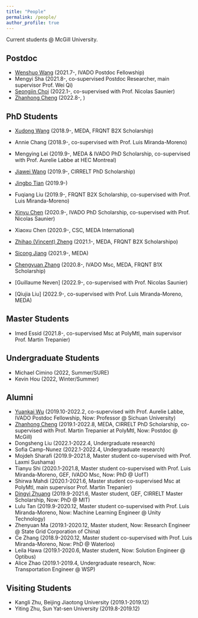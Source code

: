 ```yaml
---
title: "People"
permalink: /people/
author_profile: true
---
```



Current students @ McGill University.

## Postdoc
* [Wenshuo Wang](http://wenshuow.com/) (2021.7-, IVADO Postdoc Fellowship)
* Mengyi Sha (2021.8-, co-supervised Postdoc Researcher, main supervisor Prof. Wei Qi)
* [Seongjin Choi](https://benchoi93.github.io/) (2022.1-, co-supervised with Prof. Nicolas Saunier)
* [Zhanhong Cheng](https://chengzhanhong.github.io/) (2022.8-, )


## PhD Students
* [Xudong Wang](https://martina1024.github.io/) (2018.9-, MEDA, FRQNT B2X Scholarship)  
* Annie Chang (2018.9-, co-supervised with Prof. Luis Miranda-Moreno)

* Mengying Lei (2019.9-, MEDA & IVADO PhD Scholarship, co-supervised with Prof. Aurelie Labbe at HEC Montreal)
* [Jiawei Wang](https://wangjw6.github.io/) (2019.9-, CIRRELT PhD Scholarship)
* [Jingbo Tian](https://joshuatian-mcgill.github.io/) (2019.9-)
* Fuqiang Liu (2019.9-, FRQNT B2X Scholarship, co-supervised with Prof. Luis Miranda-Moreno)
* [Xinyu Chen](https://transdim.github.io/) (2020.9-, IVADO PhD Scholarship, co-supervised with Prof. Nicolas Saunier)
* Xiaoxu Chen (2020.9-, CSC, MEDA International)
* [Zhihao (Vincent) Zheng](https://vincent-zheng.com/) (2021.1-, MEDA, FRQNT B2X Scholarshipo)
* [Sicong Jiang](https://sicongjiang.fun/) (2021.9-, MEDA)
* [Chengyuan Zhang](https://chengyuanzhang.wixsite.com/home) (2020.8-, IVADO Msc, MEDA, FRQNT B1X Scholarship)
* [Guillaume Neven] (2022.9-, co-supervised with Prof. Nicolas Saunier)
* [Qiujia Liu] (2022.9-, co-supervised with Prof. Luis Miranda-Moreno, MEDA)

## Master Students
* Imed Essid (2021.8-, co-supervised Msc at PolyMtl, main supervisor Prof. Martin Trepanier)

## Undergraduate Students
* Michael Cimino (2022, Summer/SURE)
* Kevin Hou (2022, Winter/Summer)


## Alumni
* [Yuankai Wu](https://kaimaoge.github.io/) (2019.10-2022.2, co-supervised with Prof. Aurelie Labbe, IVADO Postdoc Fellowship, Now: Professor @ Sichuan University)
* [Zhanhong Cheng](https://chengzhanhong.github.io/) (2019.1-2022.8, MEDA, CIRRELT PhD Scholarship, co-supervised with Prof. Martin Trepanier at PolyMtl, Now: Postdoc @ McGill)
* Dongsheng Liu (2022.1-2022.4, Undergraduate research)
* Sofia Camp-Nunez (2022.1-2022.4, Undergraduate research)
* Mojdeh Sharafi (2019.9-2021.8, Master student co-supervised with Prof. Laxmi Sushama)
* Tianyu Shi (2020.1-2021.8, Master student co-supervised with Prof. Luis Miranda-Moreno, GEF, IVADO Msc, Now: PhD @ UofT)
* Shirwa Mahdi (2020.1-2021.6, Master student co-supervised Msc at PolyMtl, main supervisor Prof. Martin Trepanier)
* [Dingyi Zhuang](https://zhuangdingyi.github.io/) (2019.9-2021.6, Master student, GEF, CIRRELT Master Scholarship, Now: PhD @ MIT)
* Lulu Tan (2019.9-2020.12, Master student co-supervised with Prof. Luis Miranda-Moreno, Now: Machine Learning Engineer @ Unity Technology)
* Zhenyuan Ma (2019.1-2020.12, Master student, Now: Research Engineer @ State Grid Corporation of China)
* Ce Zhang (2018.9-2020.12, Master student co-supervised with Prof. Luis Miranda-Moreno, Now: PhD @ Waterloo)
* Leila Hawa (2019.1-2020.6, Master student, Now: Solution Engineer @ Optibus)
* Alice Zhao (2019.1-2019.4, Undergraduate research, Now: Transportation Engineer @ WSP)


## Visiting Students
* Kangli Zhu, Beijing Jiaotong University (2019.1-2019.12)
* Yiting Zhu, Sun Yat-sen University (2019.8-2019.12)